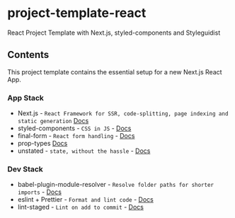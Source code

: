# project-template-react

React Project Template with Next.js, styled-components and Styleguidist

## Contents

This project template contains the essential setup for a new Next.js React App.

### App Stack

- Next.js -
  `React Framework for SSR, code-splitting, page indexing and static generation`
  [Docs](https://nextjs.org/docs/)
- styled-components -
  `CSS in JS` -
  [Docs](https://www.styled-components.com/docs)
- final-form -
  `React form handling` -
  [Docs](https://github.com/final-form/react-final-form)
- prop-types
  [Docs](https://reactjs.org/docs/typechecking-with-proptypes.html)
- unstated -
  `state, without the hassle` -
  [Docs](https://github.com/jamiebuilds/unstated)

### Dev Stack
- babel-plugin-module-resolver -
  `Resolve folder paths for shorter imports` -
  [Docs](https://www.npmjs.com/package/babel-plugin-module-resolver)
- eslint + Prettier -
  `Format and lint code` -
  [Docs](https://github.com/prettier/prettier)
- lint-staged -
  `Lint on add to commit` -
  [Docs](https://www.npmjs.com/package/lint-staged)
